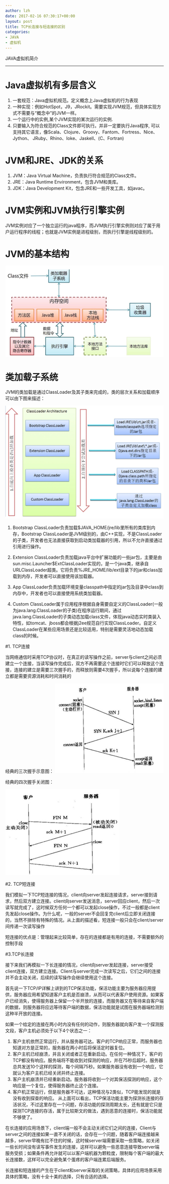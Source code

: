 ```yaml
---
author: lzh
date: 2017-02-16 07:30:17+00:00
layout: post
title: TCP长连接与短连接的区别
categories:
- JAVA
- 虚拟机
---
```


	
JAVA虚拟机简介

------

# Java虚拟机有多层含义

1. 一套规范：Java虚拟机规范。定义概念上Java虚拟机的行为表现
2. 一种实现：例如HotSpot，J9，JRockit。需要实现JVM规范，但具体实现方式不需要与“概念中”的JVM一样。
3. 一个运行中的实例,某个JVM实现的某次运行的实例.
4. 只要输入为符合规范的Class文件即可执行。并非一定要执行Java程序, 可以支持其它语言，像Scala、Clojure、Groovy、Fantom、Fortress、Nice、Jython、 JRuby、Rhino、Ioke、Jaskell、(C、Fortran)

# JVM和JRE、JDK的关系

1. JVM：Java Virtual Machine，负责执行符合规范的Class文件。
2. JRE：Java Runtime Environment，包含JVM和类库。
4. JDK：Java Development Kit，包含JRE和一些开发工具，如javac。

# JVM实例和JVM执行引擎实例

JVM实例对应了一个独立运行的java程序，而JVM执行引擎实例则对应了属于用户运行程序的线程；也就是JVM实例是进程级别，而执行引擎是线程级别的。

# JVM的基本结构
![](/media/pic/jvm_system.png) 


# 类加载子系统

JVM的类加载是通过ClassLoader及其子类来完成的，类的层次关系和加载顺序可以由下图来描述：

![](/media/pic/classload.png) 

1. Bootstrap ClassLoader负责加载$JAVA_HOME/jre/lib里所有的类库到内存，Bootstrap ClassLoader是JVM级别的，由C++实现，不是ClassLoader的子类，开发者也无法直接获取到启动类加载器的引用，所以不允许直接通过引用进行操作。

2. Extension ClassLoader负责加载java平台中扩展功能的一些jar包，主要是由 sun.misc.Launcher$ExtClassLoader实现的，是一个java类，继承自URLClassLoader超类。它将负责%JRE_HOME/lib/ext目录下的jar和class加载到内存，开发者可以直接使用该加载器。

3. App ClassLoader负责加载环境变量classpath中指定的jar包及目录中class到内存中，开发者也可以直接使用系统类加载器。

4. Custom ClassLoader属于应用程序根据自身需要自定义的ClassLoader(一般为java.lang.ClassLoader的子类)在程序运行期间，通过java.lang.ClassLoader的子类动态加载class文件，体现java动态实时类装入特性，如tomcat、jboss都会根据j2ee规范自行实现ClassLoader。自定义ClassLoader在某些应用场景还是比较适用，特别是需要灵活地动态加载class的时候。




#1. TCP连接

当网络通信时采用TCP协议时，在真正的读写操作之前，server与client之间必须建立一个连接，当读写操作完成后，双方不再需要这个连接时它们可以释放这个连接，连接的建立是需要三次握手的，而释放则需要4次握手，所以说每个连接的建立都是需要资源消耗和时间消耗的

经典的三次握手示意图：
![](/media/pic/2011062613192683.jpg)    


经典的四次握手关闭图：

![](/media/pic/2011062613210341.jpg)    

#2. TCP短连接

我们模拟一下TCP短连接的情况，client向server发起连接请求，server接到请求，然后双方建立连接。client向server发送消息，server回应client，然后一次读写就完成了，这时候双方任何一个都可以发起close操作，不过一般都是client先发起close操作。为什么呢，一般的server不会回复完client后立即关闭连接的，当然不排除有特殊的情况。从上面的描述看，短连接一般只会在client/server间传递一次读写操作

短连接的优点是：管理起来比较简单，存在的连接都是有用的连接，不需要额外的控制手段

#3.TCP长连接

接下来我们再模拟一下长连接的情况，client向server发起连接，server接受client连接，双方建立连接。Client与server完成一次读写之后，它们之间的连接并不会主动关闭，后续的读写操作会继续使用这个连接。

首先说一下TCP/IP详解上讲到的TCP保活功能，保活功能主要为服务器应用提供，服务器应用希望知道客户主机是否崩溃，从而可以代表客户使用资源。如果客户已经消失，使得服务器上保留一个半开放的连接，而服务器又在等待来自客户端的数据，则服务器将应远等待客户端的数据，保活功能就是试图在服务器端检测到这种半开放的连接。

如果一个给定的连接在两小时内没有任何的动作，则服务器就向客户发一个探测报文段，客户主机必须处于以下4个状态之一：

1. 客户主机依然正常运行，并从服务器可达。客户的TCP响应正常，而服务器也知道对方是正常的，服务器在两小时后将保活定时器复位。
2. 客户主机已经崩溃，并且关闭或者正在重新启动。在任何一种情况下，客户的TCP都没有响应。服务端将不能收到对探测的响应，并在75秒后超时。服务器总共发送10个这样的探测，每个间隔75秒。如果服务器没有收到一个响应，它就认为客户主机已经关闭并终止连接。
3. 客户主机崩溃并已经重新启动。服务器将收到一个对其保活探测的响应，这个响应是一个复位，使得服务器终止这个连接。
4. 客户机正常运行，但是服务器不可达，这种情况与2类似，TCP能发现的就是没有收到探查的响应。
从上面可以看出，TCP保活功能主要为探测长连接的存活状况，不过这里存在一个问题，存活功能的探测周期太长，还有就是它只是探测TCP连接的存活，属于比较斯文的做法，遇到恶意的连接时，保活功能就不够使了。

在长连接的应用场景下，client端一般不会主动关闭它们之间的连接，Client与server之间的连接如果一直不关闭的话，会存在一个问题，随着客户端连接越来越多，server早晚有扛不住的时候，这时候server端需要采取一些策略，如关闭一些长时间没有读写事件发生的连接，这样可以避免一些恶意连接导致server端服务受损；如果条件再允许就可以以客户端机器为颗粒度，限制每个客户端的最大长连接数，这样可以完全避免某个蛋疼的客户端连累后端服务。

长连接和短连接的产生在于client和server采取的关闭策略，具体的应用场景采用具体的策略，没有十全十美的选择，只有合适的选择。

